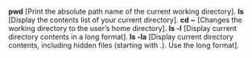**pwd** [Print the absolute path name of the current working directory].
**ls** [Display the contents list of your current directory].
**cd ~** [Changes the working directory to the user’s home directory].
**ls -l** [Display current directory contents in a long format].
**ls -la** [Display current directory contents, including hidden files (starting with .). Use the long format].

